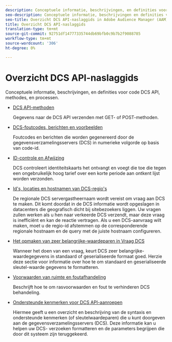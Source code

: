 ```yaml
---
description: Conceptuele informatie, beschrijvingen, en definities voor code DCS API, methodes, en processen.
seo-description: Conceptuele informatie, beschrijvingen en definities voor DCS API-code, -methoden en -processen in Adobe Audience Manager (AAM).
seo-title: Overzicht DCS API-naslaggids in Adobe Audience Manager (AAM)
title: Overzicht DCS API-naslaggids
translation-type: tm+mt
source-git-commit: 92751df14777335744db69bfb0c9b7b2f9088785
workflow-type: tm+mt
source-wordcount: '306'
ht-degree: 0%

---
```



# Overzicht DCS API-naslaggids

Conceptuele informatie, beschrijvingen, en definities voor code DCS API, methodes, en processen.

* [DCS API-methoden](/help/using/api/dcs-intro/dcs-api-reference/dcs-api-methods.md)

   Gegevens naar de DCS API verzenden met GET- of POST-methoden.

* [DCS-foutcodes, berichten en voorbeelden](/help/using/api/dcs-intro/dcs-api-reference/dcs-error-codes.md)

   Foutcodes en berichten die worden gegenereerd door de gegevensverzamelingsservers (DCS) in numerieke volgorde op basis van code-id.

* [ID-controle en Afwijzing](/help/using/api/dcs-intro/dcs-api-reference/id-monitoring-denylisting.md)

   DCS controleert identiteitskaarts het ontvangt en voegt die toe die tegen een ongebruikelijk hoog tarief over een korte periode aan ontkent lijst worden verzonden.

* [Id&#39;s, locaties en hostnamen van DCS-regio&#39;s](/help/using/api/dcs-intro/dcs-api-reference/dcs-regions.md)

   De regionale DCS servergastheernaam wordt vereist om vraag aan DCS te maken. Dit komt doordat in de DCS informatie wordt opgeslagen in datacenters die geografisch dicht bij sitebezoekers liggen. Uw vragen zullen werken als u hen naar verkeerde DCS verzendt, maar deze vraag is inefficiënt en kan de reactie vertragen. Als u een DCS-aanvraag wilt maken, moet u de regio-id afstemmen op de corresponderende regionale hostnaam en de query met de juiste hostnaam configureren.

* [Het opmaken van zeer belangrijke-waardeparen in Vraag DCS](/help/using/api/dcs-intro/dcs-api-reference/dcs-key-format.md)

   Wanneer het doen van een vraag, keurt DCS zeer belangrijke-waardegegevens in standaard of geserialiseerde formaat goed. Herzie deze sectie voor informatie over hoe te om standaard en geserialiseerde sleutel-waarde gegevens te formatteren.

* [Voorwaarden van ruimte en foutafhandeling](/help/using/api/dcs-intro/dcs-api-reference/dcs-race-conditions.md)

   Beschrijft hoe te om rasvoorwaarden en fout te verhinderen DCS behandeling.

* [Ondersteunde kenmerken voor DCS API-aanroepen](/help/using/api/dcs-intro/dcs-api-reference/dcs-keys.md)

   Hiermee geeft u een overzicht en beschrijving van de syntaxis en ondersteunde kenmerken (of sleutelwaardeparen) die u kunt doorgeven aan de gegevensverzamelingsservers (DCS). Deze informatie kan u helpen uw DCS- verzoeken formatteren en de parameters begrijpen die door dit systeem zijn teruggekeerd.
